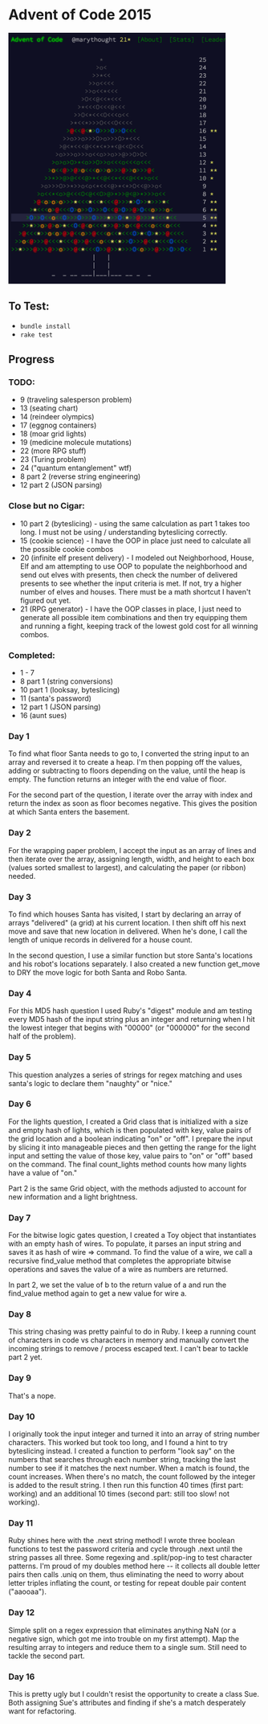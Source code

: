 # Advent of Code 2015

<a href="http://adventofcode.com/"><img src="https://raw.githubusercontent.com/marythought/advent/master/images/advent_tree_12.26.15.png" height="500px"></a>

## To Test:
* `bundle install`
* `rake test`

## Progress
### TODO:
* 9 (traveling salesperson problem)
* 13 (seating chart)
* 14 (reindeer olympics)
* 17 (eggnog containers)
* 18 (moar grid lights)
* 19 (medicine molecule mutations)
* 22 (more RPG stuff)
* 23 (Turing problem)
* 24 ("quantum entanglement" wtf)
* 8 part 2 (reverse string engineering)
* 12 part 2 (JSON parsing)

### Close but no Cigar:
* 10 part 2 (byteslicing) - using the same calculation as part 1 takes too long. I must not be using / understanding byteslicing correctly.
* 15 (cookie science) - I have the OOP in place just need to calculate all the possible cookie combos
* 20 (infinite elf present delivery) - I modeled out Neighborhood, House, Elf and am attempting to use OOP to populate the neighborhood and send out elves with presents, then check the number of delivered presents to see whether the input criteria is met. If not, try a higher number of elves and houses. There must be a math shortcut I haven't figured out yet.
* 21 (RPG generator) - I have the OOP classes in place, I just need to generate all possible item combinations and then try equipping them and running a fight, keeping track of the lowest gold cost for all winning combos.

### Completed:
* 1 - 7
* 8 part 1 (string conversions)
* 10 part 1 (looksay, byteslicing)
* 11 (santa's password)
* 12 part 1 (JSON parsing)
* 16 (aunt sues)

### Day 1
To find what floor Santa needs to go to, I converted the string input to an array and reversed it to create a heap. I'm then popping off the values, adding or subtracting to floors depending on the value, until the heap is empty. The function returns an integer with the end value of floor.

For the second part of the question, I iterate over the array with index and return the index as soon as floor becomes negative. This gives the position at which Santa enters the basement.

### Day 2
For the wrapping paper problem, I accept the input as an array of lines and then iterate over the array, assigning length, width, and height to each box (values sorted smallest to largest), and calculating the paper (or ribbon) needed.

### Day 3
To find which houses Santa has visited, I start by declaring an array of arrays "delivered" (a grid) at his current location. I then shift off his next move and save that new location in delivered. When he's done, I call the length of unique records in delivered for a house count.

In the second question, I use a similar function but store Santa's locations and his robot's locations separately. I also created a new function get_move to DRY the move logic for both Santa and Robo Santa.

### Day 4
For this MD5 hash question I used Ruby's "digest" module and am testing every MD5 hash of the input string plus an integer and returning when I hit the lowest integer that begins with "00000" (or "000000" for the second half of the problem).

### Day 5
This question analyzes a series of strings for regex matching and uses santa's logic to declare them "naughty" or "nice."

### Day 6
For the lights question, I created a Grid class that is initialized with a size and empty hash of lights, which is then populated with key, value pairs of the grid location and a boolean indicating "on" or "off". I prepare the input by slicing it into manageable pieces and then getting the range for the light input and setting the value of those key, value pairs to "on" or "off" based on the command. The final count_lights method counts how many lights have a value of "on."

Part 2 is the same Grid object, with the methods adjusted to account for new information and a light brightness.

### Day 7
For the bitwise logic gates question, I created a Toy object that instantiates with an empty hash of wires. To populate, it parses an input string and saves it as hash of wire => command. To find the value of a wire, we call a recursive find_value method that completes the appropriate bitwise operations and saves the value of a wire as numbers are returned.

In part 2, we set the value of b to the return value of a and run the find_value method again to get a new value for wire a.

### Day 8
This string chasing was pretty painful to do in Ruby. I keep a running count of characters in code vs characters in memory and manually convert the incoming strings to remove / process escaped text. I can't bear to tackle part 2 yet.

### Day 9
That's a nope.

### Day 10
I originally took the input integer and turned it into an array of string number characters. This worked but took too long, and I found a hint to try byteslicing instead. I created a function to perform "look say" on the numbers that searches through each number string, tracking the last number to see if it matches the next number. When a match is found, the count increases. When there's no match, the count followed by the integer is added to the result string. I then run this function 40 times (first part: working) and an additional 10 times (second part: still too slow! not working).

### Day 11
Ruby shines here with the .next string method! I wrote three boolean functions to test the password criteria and cycle through .next until the string passes all three. Some regexing and .split/pop-ing to test character patterns. I'm proud of my doubles method here -- it collects all double letter pairs then calls .uniq on them, thus eliminating the need to worry about letter triples inflating the count, or testing for repeat double pair content ("aaooaa").

### Day 12
Simple split on a regex expression that eliminates anything NaN (or a negative sign, which got me into trouble on my first attempt). Map the resulting array to integers and reduce them to a single sum. Still need to tackle the second part.

### Day 16
This is pretty ugly but I couldn't resist the opportunity to create a class Sue. Both assigning Sue's attributes and finding if she's a match desperately want for refactoring.
